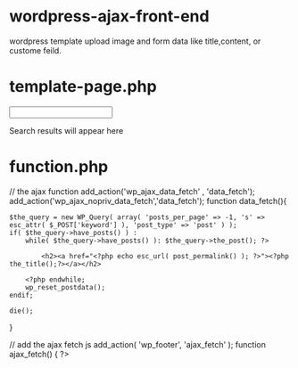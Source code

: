 # wordpress-ajax-front-end
wordpress template upload image and form data like title,content, or custome feild.



# template-page.php 

<input type="text" name="keyword" id="keyword" onkeyup="fetch()"></input>

<div id="datafetch">Search results will appear here</div>


# function.php 

// the ajax function
add_action('wp_ajax_data_fetch' , 'data_fetch');
add_action('wp_ajax_nopriv_data_fetch','data_fetch');
function data_fetch(){

    $the_query = new WP_Query( array( 'posts_per_page' => -1, 's' => esc_attr( $_POST['keyword'] ), 'post_type' => 'post' ) );
    if( $the_query->have_posts() ) :
        while( $the_query->have_posts() ): $the_query->the_post(); ?>

            <h2><a href="<?php echo esc_url( post_permalink() ); ?>"><?php the_title();?></a></h2>

        <?php endwhile;
        wp_reset_postdata();  
    endif;

    die();
}

// add the ajax fetch js
add_action( 'wp_footer', 'ajax_fetch' );
function ajax_fetch() {
?>
<script type="text/javascript">
function fetch(){

    jQuery.ajax({
        url: '<?php echo admin_url('admin-ajax.php'); ?>',
        type: 'post',
        data: { action: 'data_fetch', keyword: jQuery('#keyword').val() },
        success: function(data) {
            jQuery('#datafetch').html( data );
        }
    });

}
</script>

<?php
}
